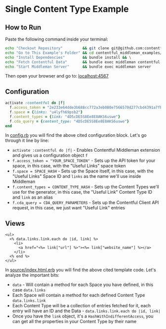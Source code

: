 # Single Content Type Example

## How to Run

Paste the following command inside your terminal:

```bash
echo "Checkout Repository"         && git clone git@github.com:contentful-labs/contentful_middleman_examples.git && \
echo "Go to This Example's Folder" && cd contentful_middleman_examples/examples/single_content_type && \
echo "Install Dependencies"        && bundle install && \
echo "Fetch Contentful Data"       && bundle exec middleman contentful && \
echo "Start Middleman Server"      && bundle exec middleman server
```

Then open your browser and go to: [localhost:4567](http://localhost:4567)

## Configuration

```ruby
activate :contentful do |f|
  f.access_token = "2e233e64dde3b688cc772a3eb080e7566570d277cbd4391a7fbec9e3217a6a9a"
  f.space = {links: "u4lyfh69psb2"}
  f.content_types = {link: "4D5cDE5S8Ee8E8AKS6uswe"}
  f.cda_query = {content_type: "4D5cDE5S8Ee8E8AKS6uswe"}
end
```

In [config.rb](./config.rb) you will find the above cited configuration block. Let's go through it line by line:

* `activate :contentful do |f|` - Enables Contentful Middleman extension and gives us a configuration object `f`
* `f.access_token = "YOUR_SPACE_TOKEN"` - Sets up the API token for your space, in this case, with the "Useful Links" space token
* `f.space = SPACE_HASH` - Sets up the Space itself, in this  case, with the "Useful Links" Space ID and `links` as the name we'll use inside Middleman
* `f.content_types = CONTENT_TYPE_HASH` - Sets up the Content Types we'll use for the generator, in this case, the "Useful Link" Content Type ID and `link` as an alias
* `f.cda_query = CDA_QUERY_PARAMETERS` - Sets up the Contentful Client API request, in this case, we just want "Useful Link" entries

## Views

```erb
<ul>
  <% data.links.link.each do |id, link| %>
    <li>
      <a href="<%= link["url"] %>"><%= link["website_name"] %></a>
    </li>
  <% end %>
</ul>
```

In [source/index.html.erb](./source/index.html.erb) you will find the above cited template code. Let's analyze the important bits:

* `data` - Will contain a method for each Space you have defined, in this case `data.links`
* Each Space will contain a method for each defined Content Type `data.links.link`
* Each Content Type will be a collection of entries fetched for it, each entry will have an ID and the Data - `data.links.link.each do |id, link|`
* Once you have the `link` object, it's a `HashWithIndifferentAccess`, you can get all the properties in your Content Type by their name
